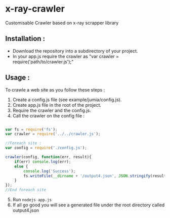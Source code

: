 # x-ray-crawler
Customisable Crawler based on x-ray scrapper library

## Installation :
- Download the repository into a subdirectory of your project.  
- In your app.js require the crawler as "var crawler = require('path/to/crawler.js');"  

## Usage :
To crawle a web site as you follow these steps :  
1. Create a config.js file (see example/jumia/config.js).  
2. Create app.js file in the root of the project.  
3. Require the crawler and the config.js.  
4. Call the crawler on the config file :  
```js

var fs = require('fs');
var crawler = require('../../crawler.js');

//Foreach site :
var config = require('./config.js');

crawler(config, function(err, result){
	if(err) console.log(err);
	else {
		console.log('Success');
		fs.writeFile(__dirname + '/output4.json', JSON.stringify(result, null, 4));
	}
});
//End foreach site

```
5. Run `nodejs app.js`
6. If all go good you will see a generated file under the root directory called output4.json

